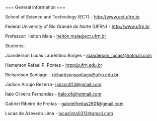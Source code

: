 === General information ===

School of Science and Technology (ECT) - http://www.ect.ufrn.br

Federal University of Rio Grande do Norte (UFRN) - http://www.ufrn.br

Professor: Helton Maia - helton.maia@ect.ufrn.br

Students:

Joanderson Lucas Laurentino Borges - joanderson_lucas@hotmail.com

Hemerson Rafael P. Pontes - hrpp@ufrn.edu.br

Richardson Santiago - richardsonsantiago@ufrn.edu.br

Jadson Araújo Bezerra- jadson013@gmail.com

Ítalo Oliveira Fernandes - italo.of@hotmail.com

Gabriel Ribeiro de Freitas - gabrielfreitas2601@gmail.com

Lucas de Azevedo Lima - lucaslima0313@gmail.com
